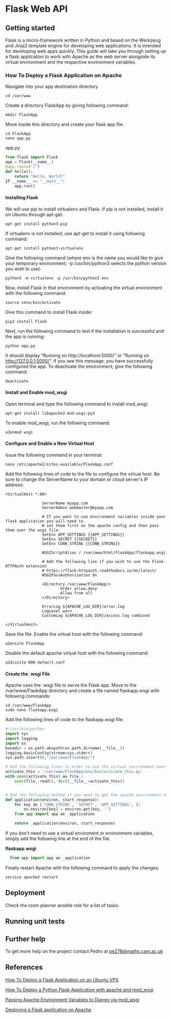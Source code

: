 # Flask Web API


## Getting started
Flask is a micro-framework written in Python and based on the Werkzeug and Jinja2 template engine for developing web applications. It is intended for developing web apps quickly. This guide will take you through setting up a flask application to work with Apache as the web server alongside its virtual environment and the respective environment variables.

### How To Deploy a Flask Application on Apache

Navigate into your app destination directory
```
cd /var/www
```
Create a directory FlaskApp by giving following command:
```
mkdir FlaskApp
```

Move inside this directory and create your flask app file.
```
cd FlaskApp
nano app.py
```

*app.py*

```python
from flask import Flask
app = Flask(__name__)
@app.route("/")
def hello():
    return "Hello, World!"
if __name__ == "__main__":
    app.run()
```
#### Installing Flask 

We will use pip to install virtualenv and Flask. If pip is not installed, install it on Ubuntu through apt-get.
```
apt-get install python3-pip
```

If virtualenv is not installed, use apt-get to install it using following command:
```
apt-get install python3-virtualenv
```

Give the following command (where env is the name you would like to give your temporary environment; -p /usr/bin/python3 selects the python version you wish to use):
```
python3 -m virtualenv -p /usr/bin/python3 env
```

Now, install Flask in that environment by activating the virtual environment with the following command:
```
source venv/bin/activate
```

Give this command to install Flask inside:
```
pip3 install Flask 
```
Next, run the following command to test if the installation is successful and the app is running:
```
python app.py
```
It should display “Running on http://localhost:5000/” or "Running on http://127.0.0.1:5000/". If you see this message, you have successfully configured the app.
To deactivate the environment, give the following command:
```
deactivate
```
#### Install and Enable mod_wsgi

Open terminal and type the following command to install mod_wsgi:
```
apt-get install libapache2-mod-wsgi-py3
```
To enable mod_wsgi, run the following command:
```
a2enmod wsgi
```
#### Configure and Enable a New Virtual Host

Issue the following command in your terminal:
```
nano /etc/apache2/sites-available/FlaskApp.conf
```
Add the following lines of code to the file to configure the virtual host. Be sure to change the ServerName to your domain or cloud server's IP address:

```
<VirtualHost *:80>

                ServerName myapp.com
                ServerAdmin webmaster@myapp.com

                # If you want to use environment variables inside your flask application you will need to  
                # set them first on the apache config and then pass them over the wsgi file.
                SetEnv APP_SETTINGS {{APP_SETTINGS}}
                SetEnv SECRET {{SECRET}}
                SetEnv CONN_STRING {{CONN_STRING}}

                WSGIScriptAlias / /var/www/html/FlaskApp/flaskapp.wsgi
                
                # Add the following line if you wish to use the Flask-HTTPAuth extension
                # https://flask-httpauth.readthedocs.io/en/latest/
                WSGIPassAuthorization On

                <Directory /var/www/FlaskApp/>
                        Order allow,deny
                        Allow from all
                </Directory>

                ErrorLog ${APACHE_LOG_DIR}/error.log
                LogLevel warn
                CustomLog ${APACHE_LOG_DIR}/access.log combined

</VirtualHost>
```


Save the file.
Enable the virtual host with the following command:
```
a2ensite FlaskApp
```
Disable the default apache virtual host with the following command:
```
a2dissite 000-default.conf
```

#### Create the .wsgi File
Apache uses the .wsgi file to serve the Flask app. Move to the /var/www/FlaskApp directory and create a file named flaskapp.wsgi with following commands:
```
cd /var/www/FlaskApp
sudo nano flaskapp.wsgi 
```
Add the following lines of code to the flaskapp.wsgi file:

```python
#!/usr/bin/python
import sys
import logging
import os
basedir = os.path.abspath(os.path.dirname(__file__))
logging.basicConfig(stream=sys.stderr)
sys.path.insert(0,"/var/www/FlaskApp/")

# Add the following lines in order to use the virtual environment over apache
activate_this = '/var/www/FlaskApp/env/bin/activate_this.py'
with open(activate_this) as file_:
    exec(file_.read(), dict(__file__=activate_this))


# Add the following method if you need to get the apache environment variables that we previosly set in the FlaskApp.conf file
def application(environ, start_response):
    for key in ['CONN_STRING', 'SECRET', 'APP_SETTINGS', ]:
        os.environ[key] = environ.get(key, '')
    from app import app as _application

    return _application(environ, start_response)

```
If you don't need to use a virtual enviroment or environment variables, simply add the following line at the end of the file.

**flaskapp.wsgi**
```python
  from app import app as _application
```
Finally restart Apache with the following command to apply the changes:
```
service apache2 restart 
```
## Deployment

Check the room planner ansible role for a list of tasks.

## Running unit tests



## Further help

To get more help on the project contact Pedro at pe278@maths.cam.ac.uk

## References
[How To Deploy a Flask Application on an Ubuntu VPS](https://www.digitalocean.com/community/tutorials/how-to-deploy-a-flask-application-on-an-ubuntu-vps)

[How To Deploy a Python Flask Application with apache and mod_wsgi](http://fosshelp.blogspot.com/2014/03/how-to-deploy-flask-application-with.html)

[Passing Apache Environment Variables to Django via mod_wsgi](http://ericplumb.com/blog/passing-apache-environment-variables-to-django-via-mod_wsgi.html)

[Deploying a Flask application on Apache](https://software.saao.ac.za/2014/10/29/deploying-a-flask-application-on-apache/)